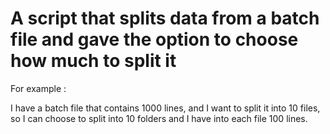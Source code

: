 # A script that splits data from a batch file and gave the option to choose how much to split it 

For example :

I have a batch file that contains 1000 lines, and I want to split it into 10 files, so I can choose to split into 10 folders and I have into each file 100 lines.
